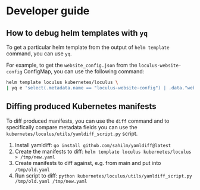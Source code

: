 # Developer guide

## How to debug helm templates with `yq`

To get a particular helm template from the output of `helm template` command, you can use `yq`.

For example, to get the `website_config.json` from the `loculus-website-config` ConfigMap, you can use the following command:

```bash
helm template loculus kubernetes/loculus \
| yq e 'select(.metadata.name == "loculus-website-config") | .data."website_config.json"'
```

## Diffing produced Kubernetes manifests

To diff produced manifests, you can use the `diff` command and to specifically compare metadata fields you can use the `kubernetes/loculus/utils/yamldiff_script.py` script.

1. Install yamldiff: `go install github.com/sahilm/yamldiff@latest`
2. Create the manifests to diff: `helm template loculus kubernetes/loculus > /tmp/new.yaml`
3. Create manifests to diff against, e.g. from main and put into `/tmp/old.yaml`
4. Run script to diff: `python kubernetes/loculus/utils/yamldiff_script.py /tmp/old.yaml /tmp/new.yaml`
